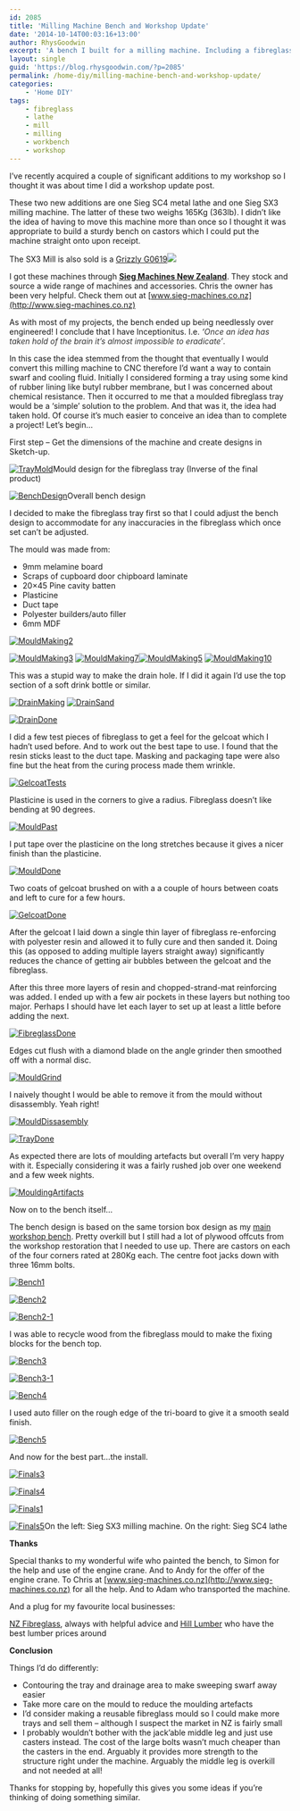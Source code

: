 ```yaml
---
id: 2085
title: 'Milling Machine Bench and Workshop Update'
date: '2014-10-14T00:03:16+13:00'
author: RhysGoodwin
excerpt: 'A bench I built for a milling machine. Including a fibreglass swarf tray.'
layout: single
guid: 'https://blog.rhysgoodwin.com/?p=2085'
permalink: /home-diy/milling-machine-bench-and-workshop-update/
categories:
    - 'Home DIY'
tags:
    - fibreglass
    - lathe
    - mill
    - milling
    - workbench
    - workshop
---
```


I’ve recently acquired a couple of significant additions to my workshop so I thought it was about time I did a workshop update post.

These two new additions are one Sieg SC4 metal lathe and one Sieg SX3 milling machine. The latter of these two weighs 165Kg (363lb). I didn’t like the idea of having to move this machine more than once so I thought it was appropriate to build a sturdy bench on castors which I could put the machine straight onto upon receipt.

The SX3 Mill is also sold is a [Grizzly G0619](http://www.amazon.com/gp/product/B000M66WKO/ref=as_li_tl?ie=UTF8&camp=1789&creative=9325&creativeASIN=B000M66WKO&linkCode=as2&tag=blogrhysgoodw-20&linkId=TKR5NWA77KKILAS6)![](https://ir-na.amazon-adsystem.com/e/ir?t=blogrhysgoodw-20&l=as2&o=1&a=B000M66WKO)

I got these machines through **[Sieg Machines New Zealand](http://www.sieg-machines.co.nz)**. They stock and source a wide range of machines and accessories. Chris the owner has been very helpful. Check them out at [www.sieg-machines.co.nz](http://www.sieg-machines.co.nz)

As with most of my projects, the bench ended up being needlessly over engineered! I conclude that I have Inceptionitus. I.e. *‘*<span style="color: #333333;">*Once an idea has taken hold of the brain it’s almost impossible to eradicate’*.</span>

In this case the idea stemmed from the thought that eventually I would convert this milling machine to CNC therefore I’d want a way to contain swarf and cooling fluid. Initially I considered forming a tray using some kind of rubber lining like butyl rubber membrane, but I was concerned about chemical resistance. Then it occurred to me that a moulded fibreglass tray would be a ‘simple’ solution to the problem. And that was it, the idea had taken hold. Of course it’s much easier to conceive an idea than to complete a project! Let’s begin…

First step – Get the dimensions of the machine and create designs in Sketch-up.

[![TrayMold](/content/uploads/2014/10/TrayMold.jpg)](/content/uploads/2014/10/TrayMold.jpg)Mould design for the fibreglass tray (Inverse of the final product)

[![BenchDesign](/content/uploads/2014/10/BenchDesign.jpg)](/content/uploads/2014/10/BenchDesign.jpg)Overall bench design

I decided to make the fibreglass tray first so that I could adjust the bench design to accommodate for any inaccuracies in the fibreglass which once set can’t be adjusted.

The mould was made from:

- 9mm melamine board
- Scraps of cupboard door chipboard laminate
- 20×45 Pine cavity batten
- Plasticine
- Duct tape
- Polyester builders/auto filler
- 6mm MDF

[![MouldMaking2](/content/uploads/2014/10/MouldMaking2.jpg)](/content/uploads/2014/10/MouldMaking2.jpg)

[![MouldMaking3](/content/uploads/2014/10/MouldMaking3.jpg)](/content/uploads/2014/10/MouldMaking3.jpg) [![MouldMaking7](/content/uploads/2014/10/MouldMaking7.jpg)![MouldMaking5](/content/uploads/2014/10/MouldMaking5.jpg)](/content/uploads/2014/10/MouldMaking5.jpg) [![MouldMaking10](/content/uploads/2014/10/MouldMaking10.jpg)](/content/uploads/2014/10/MouldMaking10.jpg)

This was a stupid way to make the drain hole. If I did it again I’d use the top section of a soft drink bottle or similar.

[![DrainMaking](/content/uploads/2014/10/DrainMaking.jpg)](/content/uploads/2014/10/DrainMaking.jpg) [![DrainSand](/content/uploads/2014/10/DrainSand.jpg)](/content/uploads/2014/10/DrainSand.jpg)

[![DrainDone](/content/uploads/2014/10/DrainDone.jpg)](/content/uploads/2014/10/DrainDone.jpg)

I did a few test pieces of fibreglass to get a feel for the gelcoat which I hadn’t used before. And to work out the best tape to use. I found that the resin sticks least to the duct tape. Masking and packaging tape were also fine but the heat from the curing process made them wrinkle.

[![GelcoatTests](/content/uploads/2014/10/GelcoatTests.jpg)](/content/uploads/2014/10/GelcoatTests.jpg)

Plasticine is used in the corners to give a radius. Fibreglass doesn’t like bending at 90 degrees.

[![MouldPast](/content/uploads/2014/10/MouldPast.jpg)](/content/uploads/2014/10/MouldPast.jpg)

I put tape over the plasticine on the long stretches because it gives a nicer finish than the plasticine.

[![MouldDone](/content/uploads/2014/10/MouldDone.jpg)](/content/uploads/2014/10/MouldDone.jpg)

Two coats of gelcoat brushed on with a a couple of hours between coats and left to cure for a few hours.

[![GelcoatDone](/content/uploads/2014/10/GelcoatDone.jpg)](/content/uploads/2014/10/GelcoatDone.jpg)

After the gelcoat I laid down a single thin layer of fibreglass re-enforcing with polyester resin and allowed it to fully cure and then sanded it. Doing this (as opposed to adding multiple layers straight away) significantly reduces the chance of getting air bubbles between the gelcoat and the fibreglass.

After this three more layers of resin and chopped-strand-mat reinforcing was added. I ended up with a few air pockets in these layers but nothing too major. Perhaps I should have let each layer to set up at least a little before adding the next.

[![FibreglassDone](/content/uploads/2014/10/FibreglassDone.jpg)](/content/uploads/2014/10/FibreglassDone.jpg)

Edges cut flush with a diamond blade on the angle grinder then smoothed off with a normal disc.

[![MouldGrind](/content/uploads/2014/10/MouldGrind.jpg)](/content/uploads/2014/10/MouldGrind.jpg)

I naively thought I would be able to remove it from the mould without disassembly. Yeah right!

[![MouldDissasembly](/content/uploads/2014/10/MouldDissasembly.jpg)](/content/uploads/2014/10/MouldDissasembly.jpg)

[![TrayDone](/content/uploads/2014/10/TrayDone.jpg)](/content/uploads/2014/10/TrayDone.jpg)

As expected there are lots of moulding artefacts but overall I’m very happy with it. Especially considering it was a fairly rushed job over one weekend and a few week nights.

[![MouldingArtifacts](/content/uploads/2014/10/MouldingArtifacts.jpg)](/content/uploads/2014/10/MouldingArtifacts.jpg)

Now on to the bench itself…


The bench design is based on the same torsion box design as my [main workshop bench](/home-diy/workshop-and-workbench-update/). Pretty overkill but I still had a lot of plywood offcuts from the workshop restoration that I needed to use up. There are castors on each of the four corners rated at 280Kg each. The centre foot jacks down with three 16mm bolts.

[![Bench1](/content/uploads/2014/10/Bench1.jpg)](/content/uploads/2014/10/Bench1.jpg)

[![Bench2](/content/uploads/2014/10/Bench2.jpg)](/content/uploads/2014/10/Bench2.jpg)

[![Bench2-1](/content/uploads/2014/10/Bench2-1.jpg)](/content/uploads/2014/10/Bench2-1.jpg)

I was able to recycle wood from the fibreglass mould to make the fixing blocks for the bench top.

[![Bench3](/content/uploads/2014/10/Bench3.jpg)](/content/uploads/2014/10/Bench3.jpg)

[![Bench3-1](/content/uploads/2014/10/Bench3-1.jpg)](/content/uploads/2014/10/Bench3-1.jpg)

[![Bench4](/content/uploads/2014/10/Bench4.jpg)](/content/uploads/2014/10/Bench4.jpg)

I used auto filler on the rough edge of the tri-board to give it a smooth seald finish.

[![Bench5](/content/uploads/2014/10/Bench5.jpg)](/content/uploads/2014/10/Bench5.jpg)

And now for the best part…the install.

[![Finals3](/content/uploads/2014/10/Finals31.jpg)](/content/uploads/2014/10/Finals31.jpg)

[![Finals4](/content/uploads/2014/10/Finals4.jpg)](/content/uploads/2014/10/Finals4.jpg)

[![Finals1](/content/uploads/2014/10/Finals1.jpg)](/content/uploads/2014/10/Finals1.jpg)

[![Finals5](/content/uploads/2014/10/Finals5.jpg)](/content/uploads/2014/10/Finals5.jpg)On the left: Sieg SX3 milling machine. On the right: Sieg SC4 lathe

**Thanks**

Special thanks to my wonderful wife who painted the bench, to Simon for the help and use of the engine crane. And to Andy for the offer of the engine crane. To Chris at [www.sieg-machines.co.nz](http://www.sieg-machines.co.nz) for all the help. And to Adam who transported the machine.

And a plug for my favourite local businesses:

[NZ Fibreglass](http://www.nzfibreglass.co.nz/), always with helpful advice and [Hill Lumber](http://www.hilllumber.co.nz/) who have the best lumber prices around

**Conclusion**

Things I’d do differently:

- Contouring the tray and drainage area to make sweeping swarf away easier
- Take more care on the mould to reduce the moulding artefacts
- I’d consider making a reusable fibreglass mould so I could make more trays and sell them – although I suspect the market in NZ is fairly small
- I probably wouldn’t bother with the jack’able middle leg and just use casters instead. The cost of the large bolts wasn’t much cheaper than the casters in the end. Arguably it provides more strength to the structure right under the machine. Arguably the middle leg is overkill and not needed at all!

Thanks for stopping by, hopefully this gives you some ideas if you’re thinking of doing something similar.